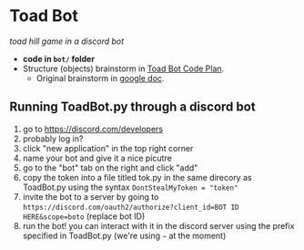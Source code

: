 # Toad Bot

_toad hill game in a discord bot_

- __code in `bot/` folder__
- Structure (objects) brainstorm in [Toad Bot Code Plan](reference/Toad%20Bot%20Code%20Plan.md).
	- Original brainstorm in [google doc](https://docs.google.com/document/d/16jl7XO-29eVHYZbQqHHwulq8Uk0VHl2lobnW14eOpwM/edit?usp=sharing).

## Running ToadBot.py through a discord bot
1. go to https://discord.com/developers
1. probably log in?
1. click "new application" in the top right corner
1. name your bot and give it a nice picutre
1. go to the "bot" tab on the right and click "add"
1. copy the token into a file titled tok.py in the same direcory as ToadBot.py using the syntax `DontStealMyToken = "token"`
1. invite the bot to a server by going to `https://discord.com/oauth2/authorize?client_id=BOT ID HERE&scope=boto` (replace bot ID)
1. run the bot! you can interact with it in the discord server using the prefix specified in ToadBot.py (we're using `~` at the moment)
